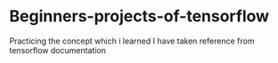 # Beginners-projects-of-tensorflow
Practicing the concept which i learned 
I have taken reference from tensorflow documentation 
